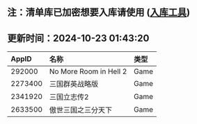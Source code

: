 ## 注：清单库已加密想要入库请使用 ([入库工具](https://github.com/BlankTMing/ManifestAutoUpdate/releases))

## 更新时间：2024-10-23 01:43:20
| AppID | 名称 | 类型  |
| :-------------------- | :----------------------------- | :----------- |
| 292000 | No More Room in Hell 2| Game |
| 2273400 | 三国群英战略版| Game |
| 2341920 | 三国立志传2| Game |
| 2633500 | 傲世三国之三分天下| Game |
